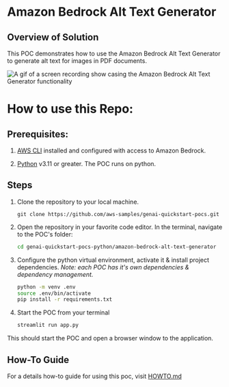 # Amazon Bedrock Alt Text Generator

## Overview of Solution

This POC demonstrates how to use the Amazon Bedrock Alt Text Generator to generate alt text for images in PDF documents.

![A gif of a screen recording show casing the Amazon Bedrock Alt Text Generator functionality](images/demo.gif)



# How to use this Repo:

## Prerequisites:

1. [AWS CLI](https://docs.aws.amazon.com/cli/latest/userguide/getting-started-install.html) installed and configured with access to Amazon Bedrock.

1. [Python](https://www.python.org/downloads/) v3.11 or greater. The POC runs on python. 



## Steps
1. Clone the repository to your local machine.

    ```
    git clone https://github.com/aws-samples/genai-quickstart-pocs.git
    ```
    

1. Open the repository in your favorite code editor. In the terminal, navigate to the POC's folder:
    ```zsh
    cd genai-quickstart-pocs-python/amazon-bedrock-alt-text-generator
    ```

1. Configure the python virtual environment, activate it & install project dependencies. *Note: each POC has it's own dependencies & dependency management.*
    ```zsh
    python -m venv .env
    source .env/bin/activate
    pip install -r requirements.txt
    ```

1. Start the POC from your terminal
    ```zsh
    streamlit run app.py
    ```
This should start the POC and open a browser window to the application. 

## How-To Guide
For a details how-to guide for using this poc, visit [HOWTO.md](HOWTO.md)